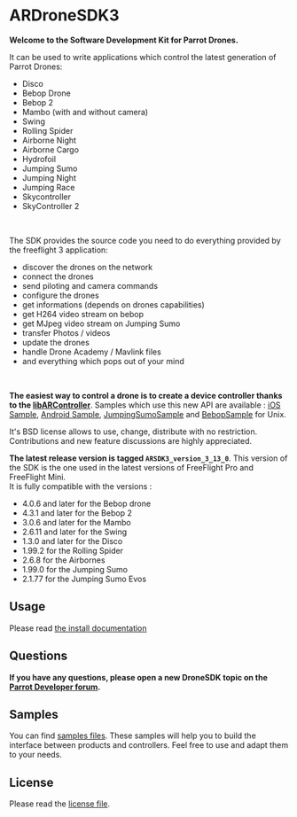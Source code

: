 ARDroneSDK3
===============

**Welcome to the Software Development Kit for Parrot Drones.**

It can be used to write applications which control the latest generation of Parrot Drones:

- Disco
- Bebop Drone
- Bebop 2
- Mambo (with and without camera)
- Swing
- Rolling Spider
- Airborne Night
- Airborne Cargo
- Hydrofoil
- Jumping Sumo
- Jumping Night
- Jumping Race
- Skycontroller
- SkyController 2

<br>
  
The SDK provides the source code you need to do everything provided by the freeflight 3 application:

- discover the drones on the network
- connect the drones
- send piloting and camera commands
- configure the drones
- get informations (depends on drones capabilities)
- get H264 video stream on bebop
- get MJpeg video stream on Jumping Sumo
- transfer Photos / videos
- update the drones
- handle Drone Academy / Mavlink files
- and everything which pops out of your mind

<br>

**The easiest way to control a drone is to create a device controller thanks to the [libARController](https://github.com/Parrot-Developers/libARController)**. Samples which use this new API are available : [iOS Sample](https://github.com/Parrot-Developers/Samples/tree/master/iOS/SDKSample), [Android Sample](https://github.com/Parrot-Developers/Samples/tree/master/Android), [JumpingSumoSample](https://github.com/Parrot-Developers/Samples/tree/master/Unix/JumpingSumoSample) and [BebopSample](https://github.com/Parrot-Developers/Samples/tree/master/Unix/BebopSample) for Unix.

It's BSD license allows to use, change, distribute with no restriction.
Contributions and new feature discussions are highly appreciated.


**The latest release version is tagged `ARSDK3_version_3_13_0`**. This version of the SDK is the one used in the latest versions of FreeFlight Pro and FreeFlight Mini. <br/>
It is fully compatible with the versions :

* 4.0.6 and later for the Bebop drone
* 4.3.1 and later for the Bebop 2
* 3.0.6 and later for the Mambo
* 2.6.11 and later for the Swing
* 1.3.0 and later for the Disco
* 1.99.2 for the Rolling Spider
* 2.6.8 for the Airbornes
* 1.99.0 for the Jumping Sumo
* 2.1.77 for the Jumping Sumo Evos

Usage
-------------
Please read [the install documentation](http://developer.parrot.com/docs/SDK3/#go-deeper)

Questions
----
**If you have any questions, please open a new DroneSDK topic on the [Parrot Developer forum](http://forum.developer.parrot.com/).**

Samples
---------
You can find [samples files](https://github.com/ARDroneSDK3/Samples.git). These samples will help you to build the interface between products and controllers. 
Feel free to use and adapt them to your needs.

License
---------
Please read the [license file](https://github.com/ARDroneSDK3/ARSDKBuildUtils/blob/master/LICENSE.md).
